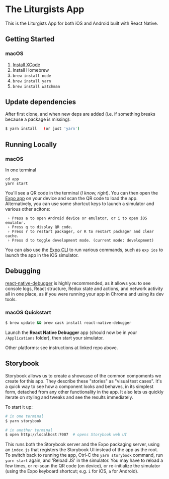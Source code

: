 # The Liturgists App

This is the Liturgists App for both iOS and Android built with React Native.

## Getting Started

### macOS

1. [Install XCode](https://itunes.apple.com/us/app/xcode/id497799835)
1. Install Homebrew
1. `brew install node`
1. `brew install yarn`
1. `brew install watchman`

## Update dependencies

After first clone, and when new deps are added (i.e. if something breaks
because a package is missing):

```sh
$ yarn install   (or just 'yarn')
```

## Running Locally

### macOS

In one terminal

```
cd app
yarn start
```

You'll see a QR code in the terminal (*I know, right*).
You can then open the [Expo app] on your device and scan the QR code to load the app.
Alternatively, you can use some shortcut keys to launch a simulator and various other acitons:
```
 › Press a to open Android device or emulator, or i to open iOS emulator.
 › Press q to display QR code.
 › Press r to restart packager, or R to restart packager and clear cache.
 › Press d to toggle development mode. (current mode: development)
```
You can also use the [Expo CLI] to run various commands, such as `exp ios` to launch
the app in the iOS simulator.

[Expo app]: https://expo.io/tools#client
[Expo CLI]: https://docs.expo.io/versions/latest/guides/exp-cli.html

## Debugging

[react-native-debugger](https://github.com/jhen0409/react-native-debugger) is
highly recommended, as it allows you to see console logs, React structure,
Redux state and actions, and network activity all in one place, as if you were
running your app in Chrome and using its dev tools.

### macOS Quickstart

```sh
$ brew update && brew cask install react-native-debugger
```

Launch the **React Native Debugger** app (should now be in your `/Applications` folder),
then start your simulator.

Other platforms: see instructions at linked repo above.

## Storybook

Storybook allows us to create a showcase of the common compoments we create for this app.
They describe these "stories" as "visual test cases". It's a quick way to see how a component
looks and behaves, in its simplest form, detached from any other functionality in the app.
It also lets us quickly iterate on styling and tweaks and see the results immediately.

To start it up:
```sh
# in one terminal
$ yarn storybook

# in another terminal
$ open http://localhost:7007  # opens Storybook web UI
```
This runs both the Storybook server and the Expo packaging server, using
an `index.js` that registers the Storybook UI instead of the app as the root.
To switch back to running the app, Ctrl-C the `yarn storybook` command, run `yarn start`
again, and 'Reload JS' in the simulator. You may have to reload a few times, or
re-scan the QR code (on device), or re-initialize the simulator (using the Expo keyboard
shortcut; e.g. `i` for iOS, `a` for Android).
